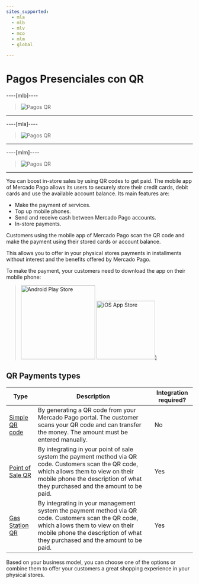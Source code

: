 ```yaml
---
sites_supported:
  - mla
  - mlb
  - mlv
  - mco
  - mlm
  - global

---
```


# Pagos Presenciales con QR

----[mlb]----

> ![Pagos QR](/images/qr.pt.png)

------

----[mla]----

> ![Pagos QR](/images/qr_mla.es.png)

------

----[mlm]----

> ![Pagos QR](/images/qr_mlm.es.png)

------

You can boost in-store sales by using QR codes to get paid. The mobile app of Mercado Pago allows its users to securely store their credit cards, debit cards and use the available account balance. Its main features are:

- Make the payment of services.
- Top up mobile phones.
- Send and receive cash between Mercado Pago accounts.
- In-store payments.

Customers using the mobile app of Mercado Pago scan the QR code and make the payment using their stored cards or account balance.

This allows you to offer in your physical stores payments in installments without interest and the benefits offered by Mercado Pago.

To make the payment, your customers need to download the app on their mobile phone:

> [<img src="/developers/bundles/images/GooglePlayBadge.es.png" alt="Android Play Store" width="200"/>](https://play.google.com/store/apps/details?id=com.mercadopago.wallet&hl=es_419) [<img src="/developers/bundles/images/AppStoreBadge.es.svg" alt="iOS App Store" width="158"/>)](https://itunes.apple.com/ar/app/mercado-pago/id925436649?mt=8)

## QR Payments types

| Type                                                         | Description                                                  | Integration required? |
| ------------------------------------------------------------ | ------------------------------------------------------------ | --------------------- |
| [Simple QR code](https://www.mercadopago.com.ar/developers/en/guides/instore-payments/qr-payments/qr-static) | By generating a QR code from your Mercado Pago portal. The customer scans your QR code and can transfer the money. The amount must be entered manually. | No                    |
| [Point of Sale QR](https://www.mercadopago.com.ar/developers/en/guides/instore-payments/qr-payments/qr-pos) | By integrating in your point of sale system the payment method via QR code. Customers scan the QR code, which allows them to view on their mobile phone the description of what they purchased and the amount to be paid. | Yes                   |
| [Gas Station QR](https://www.mercadopago.com.ar/developers/en/guides/instore-payments/qr-payments/qr-gas-station) | By integrating in your management system the payment method via QR code. Customers scan the QR code, which allows them to view on their mobile phone the description of what they purchased and the amount to be paid. | Yes                   |

Based on your business model, you can choose one of the options or combine them to offer your customers a great shopping experience in your physical stores.